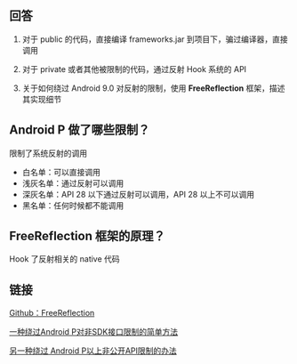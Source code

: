 ## 回答
1. 对于 public 的代码，直接编译 frameworks.jar 到项目下，骗过编译器，直接调用

2. 对于 private 或者其他被限制的代码，通过反射 Hook 系统的 API

3. 关于如何绕过 Android 9.0 对反射的限制，使用 **FreeReflection** 框架，描述其实现细节

## Android P 做了哪些限制？
限制了系统反射的调用

* 白名单：可以直接调用
* 浅灰名单：通过反射可以调用
* 深灰名单：API 28 以下通过反射可以调用，API 28 以上不可以调用
* 黑名单：任何时候都不能调用

## FreeReflection 框架的原理？
Hook 了反射相关的 native 代码

## 链接
[Github：FreeReflection](https://github.com/tiann/FreeReflection)

[一种绕过Android P对非SDK接口限制的简单方法](http://weishu.me/2018/06/07/free-reflection-above-android-p/)

[另一种绕过 Android P以上非公开API限制的办法](http://weishu.me/2019/03/16/another-free-reflection-above-android-p/)